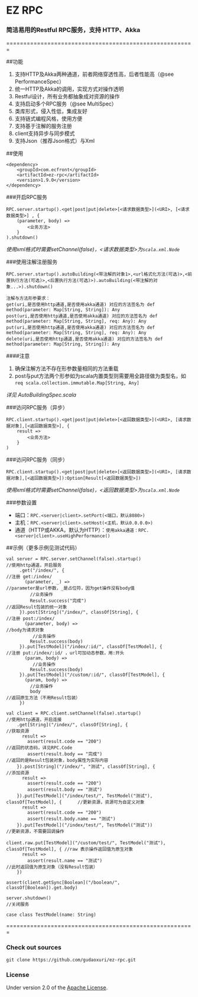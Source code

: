 EZ RPC
===
### 简洁易用的Restful RPC服务，支持 HTTP、Akka

 =======================================================

##功能

1. 支持HTTP及Akka两种通道，前者网络穿透性高，后者性能高（@see PerformanceSpec）
1. 统一HTTP及Akka的调用，实现方式对操作透明
1. Restful设计，所有业务都抽象成对资源的操作
1. 支持启动多个RPC服务（@see MultiSpec）
1. 类库形式，侵入性低，集成友好
1. 支持链式编程风格，使用方便
1. 支持基于注解的服务注册
1. client支持异步与同步模式
1. 支持Json（推荐Json格式）与Xml

##使用

    <dependency>
        <groupId>com.ecfront</groupId>
        <artifactId>ez-rpc</artifactId>
        <version>1.9.0</version>
    </dependency>

###开启RPC服务

    RPC.server.startup().<get|post|put|delete>[<请求数据类型>](<URI>, [<请求数据类型>] , {
        (parameter, body) =>
            <业务方法>
        }
    ).shutdown()

*使用xml格式时需要setChannel(false)，<请求数据类型>为`scala.xml.Node`*

###使用注解注册服务

    RPC.server.startup().autoBuilding(<带注解的对象1>,<url格式化方法(可选)>,<前置执行方法(可选)>,<后置执行方法(可选)>).autoBuilding(<带注解的对象...>).shutdown()

    注解与方法形参要求：
    get(uri,是否使用http通道,是否使用akka通道) 对应的方法签名为 def method(parameter: Map[String, String]): Any
    post(uri,是否使用http通道,是否使用akka通道) 对应的方法签名为 def method(parameter: Map[String, String], req: Any): Any
    put(uri,是否使用http通道,是否使用akka通道) 对应的方法签名为 def method(parameter: Map[String, String], req: Any): Any
    delete(uri,是否使用http通道,是否使用akka通道) 对应的方法签名为 def method(parameter: Map[String, String]): Any
  
####注意
1. 确保注解方法不存在形参数量相同的方法重载
1. post与put方法两个形参如为scala内置类型则需要用全路径做为类型名，如`req scala.collection.immutable.Map[String, Any]`

*详见 AutoBuildingSpec.scala*
    

###访问RPC服务（异步）

    RPC.client.startup().<get|post|put|delete>[<返回数据类型>](<URI>, [请求数据对象],[<返回数据类型>], {
        result =>
            <业务方法>
        }
    )

###访问RPC服务（同步）

    RPC.client.startup().<get|post|put|delete>[<返回数据类型>](<URI>, [请求数据对象],[<返回数据类型>]):Option[Result[<返回数据类型>])

*使用xml格式时需要setChannel(false)，<返回数据类型>为`scala.xml.Node`*

###参数设置

*  端口：`RPC.<server|client>.setPort(<端口，默认8080>)`
*  主机：`RPC.<server|client>.setHost(<主机，默认0.0.0.0>)`
*  通道（HTTP或AKKA，默认为HTTP）：`使用akka通道：RPC.<server|client>.useHighPerformance()`

##示例（更多示例见测试代码）

    val server = RPC.server.setChannel(false).startup()                                 //使用http通道，开启服务
         .get("/index/", {                                                              //注册 get:/index/
           (parameter, _) =>                                                            //parameter是url参数，_是占位符，因为get操作没有body值
             //业务操作
             Result.success("完成")                                                     //返回Result包装的统一对象
         }).post[String]("/index/", classOf[String], {                                  //注册 post:/index/
           (parameter, body) =>                                                         //body为请求对象
              //业务操作
             Result.success(body)
         }).put[TestModel]("/index/:id/", classOf[TestModel], {                         //注册 put:/index/:id/ ，url可加动态参数，用:开头
           (param, body) =>
              //业务操作
             Result.success(body)
         }).put[TestModel]("/custom/:id/", classOf[TestModel], {
           (param, body) =>
             //业务操作
             body                                                                       //返回原生方法（不用Result包装）
         })

    val client = RPC.client.setChannel(false).startup()                                 //使用http通道，开启连接
        .get[String]("/index/", classOf[String], {                                      //获取资源
          result =>
            assert(result.code == "200")                                                //返回的状态码，详见RPC.Code
            assert(result.body == "完成")                                               //返回的是Result包装对象，body属性为实际内容
        }).post[String]("/index/", "测试", classOf[String], {                           //添加资源
          result =>
            assert(result.code == "200")
            assert(result.body == "测试")
        }).put[TestModel]("/index/test/", TestModel("测试"), classOf[TestModel], {      //更新资源，资源可为自定义对象
          result =>
            assert(result.code == "200")
            assert(result.body.name == "测试")
        }).put[TestModel]("/index/test/", TestModel("测试"))                            //更新资源，不需要回调操作

    client.raw.put[TestModel]("/custom/test/", TestModel("测试"), classOf[TestModel], { //raw 表示操作返回值为原生对象
          result =>
            assert(result.name == "测试")                                               //此时返回值为原生对象（没有Result包装）
        })

    assert(client.getSync[Boolean]("/boolean/", classOf[Boolean]).get.body)

    server.shutdown()                                                                   //关闭服务

    case class TestModel(name: String)

=======================================================


### Check out sources
`git clone https://github.com/gudaoxuri/ez-rpc.git`

### License

Under version 2.0 of the [Apache License][].

[Apache License]: http://www.apache.org/licenses/LICENSE-2.0


